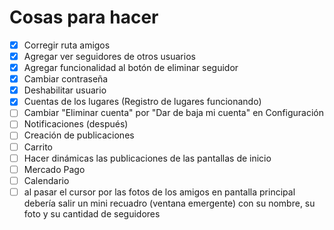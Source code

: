 # Cosas para hacer

- [x] Corregir ruta amigos
- [x] Agregar ver seguidores de otros usuarios
- [x] Agregar funcionalidad al botón de eliminar seguidor
- [x] Cambiar contraseña
- [x] Deshabilitar usuario
- [x] Cuentas de los lugares (Registro de lugares funcionando)
- [ ] Cambiar "Eliminar cuenta" por "Dar de baja mi cuenta" en Configuración
- [ ] Notificaciones (después)
- [ ] Creación de publicaciones
- [ ] Carrito
- [ ] Hacer dinámicas las publicaciones de las pantallas de inicio
- [ ] Mercado Pago
- [ ] Calendario
- [ ] al pasar el cursor por las fotos de los amigos en pantalla principal debería salir un mini recuadro (ventana emergente) con su nombre, su foto y su cantidad de seguidores
